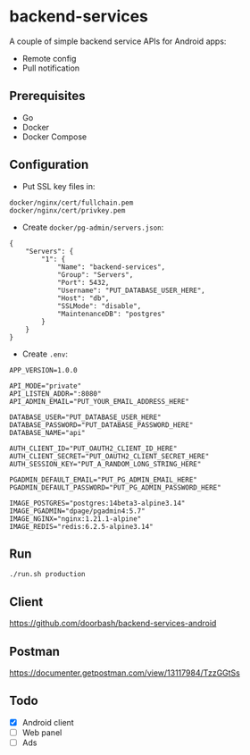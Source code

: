 # backend-services
A couple of simple backend service APIs for Android apps:
- Remote config
- Pull notification 

## Prerequisites
- Go
- Docker
- Docker Compose

## Configuration
- Put SSL key files in:
```
docker/nginx/cert/fullchain.pem
docker/nginx/cert/privkey.pem
```

- Create `docker/pg-admin/servers.json`:
```
{
    "Servers": {
        "1": {
            "Name": "backend-services",
            "Group": "Servers",
            "Port": 5432,
            "Username": "PUT_DATABASE_USER_HERE",
            "Host": "db",
            "SSLMode": "disable",
            "MaintenanceDB": "postgres"
        }
    }
}
```

- Create `.env`:
```
APP_VERSION=1.0.0

API_MODE="private"
API_LISTEN_ADDR=":8080"
API_ADMIN_EMAIL="PUT_YOUR_EMAIL_ADDRESS_HERE"

DATABASE_USER="PUT_DATABASE_USER_HERE"
DATABASE_PASSWORD="PUT_DATABASE_PASSWORD_HERE"
DATABASE_NAME="api"

AUTH_CLIENT_ID="PUT_OAUTH2_CLIENT_ID_HERE"
AUTH_CLIENT_SECRET="PUT_OAUTH2_CLIENT_SECRET_HERE"
AUTH_SESSION_KEY="PUT_A_RANDOM_LONG_STRING_HERE"

PGADMIN_DEFAULT_EMAIL="PUT_PG_ADMIN_EMAIL_HERE"
PGADMIN_DEFAULT_PASSWORD="PUT_PG_ADMIN_PASSWORD_HERE"

IMAGE_POSTGRES="postgres:14beta3-alpine3.14"
IMAGE_PGADMIN="dpage/pgadmin4:5.7"
IMAGE_NGINX="nginx:1.21.1-alpine"
IMAGE_REDIS="redis:6.2.5-alpine3.14"
```

## Run
```
./run.sh production
```

## Client
https://github.com/doorbash/backend-services-android

## Postman
https://documenter.getpostman.com/view/13117984/TzzGGtSs

## Todo
- [x] Android client
- [ ] Web panel
- [ ] Ads